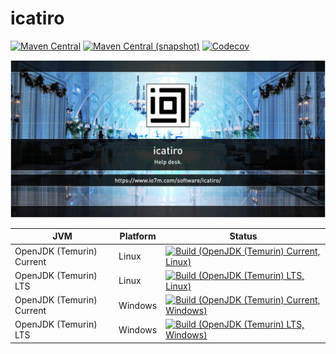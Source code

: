 icatiro
===

[![Maven Central](https://img.shields.io/maven-central/v/com.io7m.icatiro/com.io7m.icatiro.svg?style=flat-square)](http://search.maven.org/#search%7Cga%7C1%7Cg%3A%22com.io7m.icatiro%22)
[![Maven Central (snapshot)](https://img.shields.io/nexus/s/https/s01.oss.sonatype.org/com.io7m.icatiro/com.io7m.icatiro.svg?style=flat-square)](https://s01.oss.sonatype.org/content/repositories/snapshots/com/io7m/icatiro/)
[![Codecov](https://img.shields.io/codecov/c/github/io7m/icatiro.svg?style=flat-square)](https://codecov.io/gh/io7m/icatiro)

![icatiro](./src/site/resources/icatiro.jpg?raw=true)

| JVM | Platform | Status |
|-----|----------|--------|
| OpenJDK (Temurin) Current | Linux | [![Build (OpenJDK (Temurin) Current, Linux)](https://img.shields.io/github/workflow/status/io7m/icatiro/main.linux.temurin.current)](https://github.com/io7m/icatiro/actions?query=workflow%3Amain.linux.temurin.current)|
| OpenJDK (Temurin) LTS | Linux | [![Build (OpenJDK (Temurin) LTS, Linux)](https://img.shields.io/github/workflow/status/io7m/icatiro/main.linux.temurin.lts)](https://github.com/io7m/icatiro/actions?query=workflow%3Amain.linux.temurin.lts)|
| OpenJDK (Temurin) Current | Windows | [![Build (OpenJDK (Temurin) Current, Windows)](https://img.shields.io/github/workflow/status/io7m/icatiro/main.windows.temurin.current)](https://github.com/io7m/icatiro/actions?query=workflow%3Amain.windows.temurin.current)|
| OpenJDK (Temurin) LTS | Windows | [![Build (OpenJDK (Temurin) LTS, Windows)](https://img.shields.io/github/workflow/status/io7m/icatiro/main.windows.temurin.lts)](https://github.com/io7m/icatiro/actions?query=workflow%3Amain.windows.temurin.lts)|
